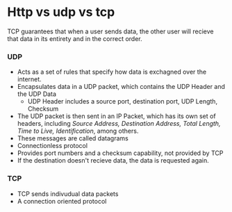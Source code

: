 # Http vs udp vs tcp

TCP guarantees that when a user sends data, the other user will recieve that data in its entirety and in the correct order.

### UDP

- Acts as a set of rules that specify how data is exchagned over the internet.
- Encapsulates data in a UDP packet, which contains the UDP Header and the UDP Data
  - UDP Header includes a source port, destination port, UDP Length, Checksum
- The UDP packet is then sent in an IP Packet, which has its own set of headers, including _Source Address, Destination Address, Total Length, Time to Live, Identification_, among others.
- These messages are called datagrams
- Connectionless protocol
- Provides port numbers and a checksum capability, not provided by TCP
- If the destination doesn't recieve data, the data is requested again.

### TCP

- TCP sends indivudual data packets
- A connection oriented protocol
